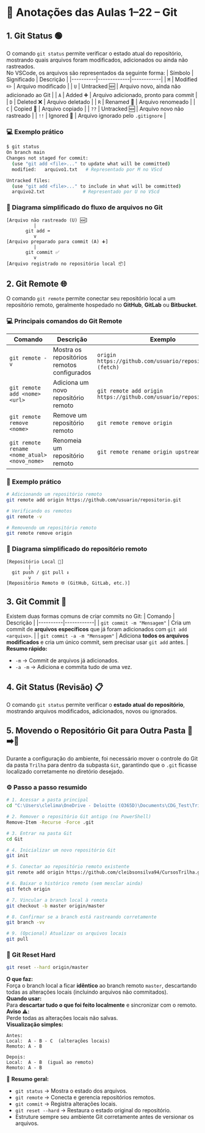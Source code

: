 # 📒 Anotações das Aulas 1–22 – Git
## 1. Git Status 🟢
O comando `git status` permite verificar o estado atual do repositório, mostrando quais arquivos foram modificados, adicionados ou ainda não rastreados.  
No VSCode, os arquivos são representados da seguinte forma:
| Símbolo | Significado | Descrição |
|----------|-------------|------------|
| `M` | Modified ✏️ | Arquivo modificado |
| `U` | Untracked 🆕 | Arquivo novo, ainda não adicionado ao Git |
| `A` | Added ➕ | Arquivo adicionado, pronto para commit |
| `D` | Deleted ❌ | Arquivo deletado |
| `R` | Renamed 🔀 | Arquivo renomeado |
| `C` | Copied 📄 | Arquivo copiado |
| `??` | Untracked 🆕 | Arquivo novo não rastreado |
| `!!` | Ignored 🚫 | Arquivo ignorado pelo `.gitignore` |
### 💻 Exemplo prático
```bash
$ git status  
On branch main  
Changes not staged for commit:  
  (use "git add <file>..." to update what will be committed)  
  modified:   arquivo1.txt   # Representado por M no VScd  

Untracked files:  
  (use "git add <file>..." to include in what will be committed)  
  arquivo2.txt              # Representado por U no VScd  
```
### 🔄 Diagrama simplificado do fluxo de arquivos no Git
```
[Arquivo não rastreado (U) 🆕]
          |
       git add ➡️
          v
[Arquivo preparado para commit (A) ➕]
          |
       git commit ✅
          v
[Arquivo registrado no repositório local 📦]
```
## 2. Git Remote 🌐
O comando `git remote` permite conectar seu repositório local a um repositório remoto, geralmente hospedado no **GitHub**, **GitLab** ou **Bitbucket**.
### 💻 Principais comandos do Git Remote
| Comando | Descrição | Exemplo |
|----------|------------|----------|
| `git remote -v` | Mostra os repositórios remotos configurados | `origin https://github.com/usuario/repositorio.git (fetch)` |
| `git remote add <nome> <url>` | Adiciona um novo repositório remoto | `git remote add origin https://github.com/usuario/repositorio.git` |
| `git remote remove <nome>` | Remove um repositório remoto | `git remote remove origin` |
| `git remote rename <nome_atual> <novo_nome>` | Renomeia um repositório remoto | `git remote rename origin upstream` |
### 📝 Exemplo prático
```bash
# Adicionando um repositório remoto
git remote add origin https://github.com/usuario/repositorio.git  

# Verificando os remotos
git remote -v  

# Removendo um repositório remoto
git remote remove origin
```
### 🔗 Diagrama simplificado do repositório remoto
```
[Repositório Local 📂]
        |
  git push / git pull ↕️
        v
[Repositório Remoto 🌐 (GitHub, GitLab, etc.)]
```
## 3. Git Commit 📝
Existem duas formas comuns de criar commits no Git:
| Comando | Descrição |
|----------|------------|
| `git commit -m "Mensagem"` | Cria um commit de **arquivos específicos** que já foram adicionados com `git add <arquivo>`. |
| `git commit -a -m "Mensagem"` | Adiciona **todos os arquivos modificados** e cria um único commit, sem precisar usar `git add` antes. |
**Resumo rápido:**  
- `-m` → Commit de arquivos já adicionados.  
- `-a -m` → Adiciona e commita tudo de uma vez.
## 4. Git Status (Revisão) 📋
O comando `git status` permite verificar o **estado atual do repositório**, mostrando arquivos modificados, adicionados, novos ou ignorados.
## 5. Movendo o Repositório Git para Outra Pasta 📂➡️📁
Durante a configuração do ambiente, foi necessário mover o controle do Git da pasta `Trilha` para dentro da subpasta `Git`, garantindo que o `.git` ficasse localizado corretamente no diretório desejado.
### ⚙️ Passo a passo resumido
```bash
# 1. Acessar a pasta principal
cd "C:\Users\clelima\OneDrive - Deloitte (O365D)\Documents\CDG_Test\Trilha"

# 2. Remover o repositório Git antigo (no PowerShell)
Remove-Item -Recurse -Force .git

# 3. Entrar na pasta Git
cd Git

# 4. Inicializar um novo repositório Git
git init

# 5. Conectar ao repositório remoto existente
git remote add origin https://github.com/cleibsonsilva94/CursosTrilha.git

# 6. Baixar o histórico remoto (sem mesclar ainda)
git fetch origin

# 7. Vincular a branch local à remota
git checkout -b master origin/master

# 8. Confirmar se a branch está rastreando corretamente
git branch -vv

# 9. (Opcional) Atualizar os arquivos locais
git pull
```
### 🧹 Git Reset Hard
```bash
git reset --hard origin/master
```
**O que faz:**  
Força o branch local a ficar **idêntico** ao branch remoto `master`, descartando todas as alterações locais (incluindo arquivos não commitados).  
**Quando usar:**  
Para **descartar tudo o que foi feito localmente** e sincronizar com o remoto.  
**Aviso ⚠️:**  
Perde todas as alterações locais não salvas.  
**Visualização simples:**
```
Antes:
Local:  A - B - C  (alterações locais)
Remoto: A - B

Depois:
Local:  A - B  (igual ao remoto)
Remoto: A - B
```
📘 **Resumo geral:**  
- `git status` → Mostra o estado dos arquivos.  
- `git remote` → Conecta e gerencia repositórios remotos.  
- `git commit` → Registra alterações locais.  
- `git reset --hard` → Restaura o estado original do repositório.  
- Estruture sempre seu ambiente Git corretamente antes de versionar os arquivos.
